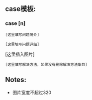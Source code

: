 ## case模板:

### case [n]
```
[这里填写问题简介]

[这里填写问题详细]
```

[这里插入图片]

```
[这里填写解决方法，如果没有删除解决方法条目]
```




## Notes:

- 图片宽度不超过320
